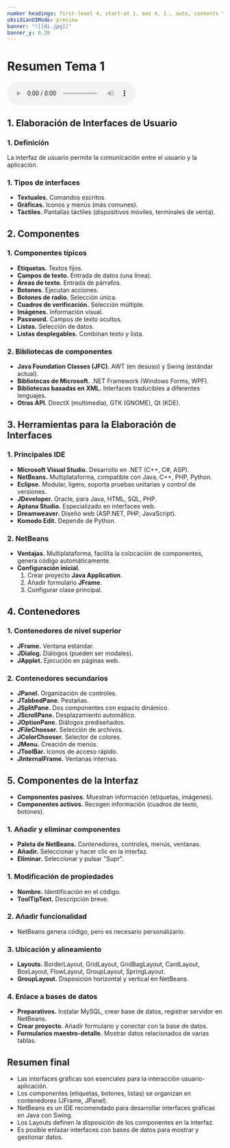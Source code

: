 ```yaml
---
number headings: first-level 4, start-at 1, max 4, 1., auto, contents ^toc, skip ^skipped
obsidianUIMode: preview
banner: "![[di.jpg]]"
banner_y: 0.28
---
```


# Resumen Tema 1

![Lectura MP3](DAM/Desarrollo%20de%20Interfaces/Teoría/Lecturas/Lectura_Resumen_Tema_1.mp3)

## 1. Elaboración de Interfaces de Usuario
### 1. **Definición**

La interfaz de usuario permite la comunicación entre el usuario y la aplicación.

### 1. **Tipos de interfaces**
- **Textuales.** Comandos escritos.
- **Gráficas.** Iconos y menús (más comunes).
- **Táctiles.** Pantallas táctiles (dispositivos móviles, terminales de venta).

## 2. Componentes 
### 1. **Componentes típicos**
- **Etiquetas.** Textos fijos.
- **Campos de texto.** Entrada de datos (una línea).
- **Áreas de texto.** Entrada de párrafos.
- **Botones.** Ejecutan acciones.
- **Botones de radio.** Selección única.
- **Cuadros de verificación.** Selección múltiple.
- **Imágenes.** Información visual.
- **Password.** Campos de texto ocultos.
- **Listas.** Selección de datos.
- **Listas desplegables.** Combinan texto y lista.
### 2. **Bibliotecas de componentes**
- **Java Foundation Classes (JFC).** AWT (en desuso) y Swing (estándar actual).
- **Bibliotecas de Microsoft.** .NET Framework (Windows Forms, WPF).
- **Bibliotecas basadas en XML.** Interfaces traducibles a diferentes lenguajes.
- **Otras API.** DirectX (multimedia), GTK (GNOME), Qt (KDE).

## 3. Herramientas para la Elaboración de Interfaces
### 1. **Principales IDE**
- **Microsoft Visual Studio.** Desarrollo en .NET (C++, C#, ASP).
- **NetBeans.** Multiplataforma, compatible con Java, C++, PHP, Python.
- **Eclipse.** Modular, ligero, soporta pruebas unitarias y control de versiones.
- **JDeveloper.** Oracle, para Java, HTML, SQL, PHP.
- **Aptana Studio.** Especializado en interfaces web.
- **Dreamweaver.** Diseño web (ASP.NET, PHP, JavaScript).
- **Komodo Edit.** Depende de Python.
### 2. **NetBeans**
- **Ventajas.** Multiplataforma, facilita la colocación de componentes, genera código automáticamente.
- **Configuración inicial.**
  1. Crear proyecto **Java Application**.
  2. Añadir formulario **JFrame**.
  3. Configurar clase principal.

## 4. Contenedores
### 1. **Contenedores de nivel superior**
- **JFrame.** Ventana estándar.
- **JDialog.** Diálogos (pueden ser modales).
- **JApplet.** Ejecución en páginas web.

### 2. **Contenedores secundarios**
- **JPanel.** Organización de controles.
- **JTabbedPane.** Pestañas.
- **JSplitPane.** Dos componentes con espacio dinámico.
- **JScrollPane.** Desplazamiento automático.
- **JOptionPane.** Diálogos prediseñados.
- **JFileChooser.** Selección de archivos.
- **JColorChooser.** Selector de colores.
- **JMenu.** Creación de menús.
- **JToolBar.** Iconos de acceso rápido.
- **JInternalFrame.** Ventanas internas.
## 5. Componentes de la Interfaz
- **Componentes pasivos.** Muestran información (etiquetas, imágenes).
- **Componentes activos.** Recogen información (cuadros de texto, botones).
### 1. **Añadir y eliminar componentes**
- **Paleta de NetBeans.** Contenedores, controles, menús, ventanas.
- **Añadir.** Seleccionar y hacer clic en la interfaz.
- **Eliminar.** Seleccionar y pulsar "Supr".
### 1. **Modificación de propiedades**
- **Nombre.** Identificación en el código.
- **ToolTipText.** Descripción breve.
### 2. **Añadir funcionalidad**
- NetBeans genera código, pero es necesario personalizarlo.
### 3. **Ubicación y alineamiento**
- **Layouts.** BorderLayout, GridLayout, GridBagLayout, CardLayout, BoxLayout, FlowLayout, GroupLayout, SpringLayout.
- **GroupLayout.** Disposición horizontal y vertical en NetBeans.
### 4. **Enlace a bases de datos**
- **Preparativos.** Instalar MySQL, crear base de datos, registrar servidor en NetBeans.
- **Crear proyecto.** Añadir formulario y conectar con la base de datos.
- **Formularios maestro-detalle.** Mostrar datos relacionados de varias tablas.
## Resumen final
- Las interfaces gráficas son esenciales para la interacción usuario-aplicación.
- Los componentes (etiquetas, botones, listas) se organizan en contenedores (JFrame, JPanel).
- NetBeans es un IDE recomendado para desarrollar interfaces gráficas en Java con Swing.
- Los Layouts definen la disposición de los componentes en la interfaz.
- Es posible enlazar interfaces con bases de datos para mostrar y gestionar datos.
